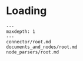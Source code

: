 # Loading

```{toctree}
---
maxdepth: 1
---
connector/root.md
documents_and_nodes/root.md
node_parsers/root.md
```
